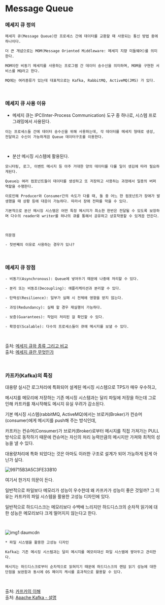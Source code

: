 # Message Queue

### 메세지 큐 정의
```
메세지 큐(Message Queue)란 프로세스 간에 데이터를 교환할 때 사용되는 통신 방법 중에 하나이다. 

더 큰 개념으로는 MOM(Message Oriented Middleware: 메세지 지향 미들웨어)를 의미한다. 

MOM이란 비동기 메세지를 사용하는 프로그램 간 데이터 송수신을 의미하며, MOM을 구현한 서비스를 MQ라고 한다.

MQ에는 여러종류가 있는데 대표적으로는 Kafka, RabbitMQ, ActiveMQ(JMS) 가 있다.
```

<br/>

### 메세지 큐 사용 이유
* 메세지 큐는 IPC(Inter-Process Communication) 도구 중 하나로, 시스템 프로그래밍에서 사용된다.
```
이는 프로세스들 간에 데이터 송수신을 위해 사용하는데, 각 데이터를 메세지 형태로 생성, 전달하고 수신이 가능하게끔 Queue 데이터구조를 이용한다.
```

<br/>

* 분산 메시징 시스템에 활용된다.
```
모니터링, 로그, 이벤트 메시지 등 아주 거대한 양의 데이터를 다룰 일이 생김에 따라 필요하게된다.

Queue는 여러 컴포넌트들이 데이터를 생성하고 또 저장하고 사용하는 과정에서 일종의 버퍼 역할을 수행한다.

이로인해 Producer와 Consumer간의 속도가 다를 때, 둘 중 어느 한 컴포넌트가 장애가 발생했을 때 상황 등에 대응이 가능하다. 따라서 장애 전파를 막을 수 있다.

기본적으로 분산 메시징 시스템은 어떤 특정 메시지가 최소한 한번은 전달될 수 있도록 보장하며 다수의 reader와 writer를 하나의 큐를 통해서 공유하고 상호작용할 수 있게끔 만든다.
```

<br/>

```
의문점

- 첫번째의 이유로 사용하는 경우가 있나?
```

<br/>

### 메세지 큐 장점
```
- 비동기(Asynchronous): Queue에 넣어두기 때문에 나중에 처리할 수 있다.

- 분리 또는 비동조(Decoupling): 애플리케이션과 분리할 수 있다.

- 탄력성(Resilience): 일부가 실패 시 전체에 영향을 받지 않는다.

- 과잉(Redundancy): 실패 할 경우 재실행이 가능하다.

- 보증(Guarantees): 작업이 처리된 걸 확인할 수 있다.

- 확장성(Scalable): 다수의 프로세스들이 큐에 메시지를 보낼 수 있다.
```

<br/>

출처: [메세지 큐와 종류 그리고 비교](https://err0rcode7.github.io/backend/2021/06/19/%EB%A9%94%EC%8B%9C%EC%A7%80-%ED%81%90%EC%99%80-%EC%A2%85%EB%A5%98-%EA%B7%B8%EB%A6%AC%EA%B3%A0-%EB%B9%84%EA%B5%90.html)<br/>
출처: [메세지 큐란 무엇인가](https://velog.io/@kimjaejung96/%EB%A9%94%EC%84%B8%EC%A7%80-%ED%81%90Message-Queue%EB%9E%80-%EB%AC%B4%EC%97%87%EC%9D%B8%EA%B0%80)

<br/>

### 카프카(Kafka)의 특징
대용량 실시간 로그처리에 특화되어 설계된 메시징 시스템으로 TPS가 매우 우수하고,

메시지를 메모리에 저장하는 기존 메시징 시스템과는 달리 파일에 저장을 하는데 그로 인해 카프카를 재시작해도 메시지 유실 우려가 감소된다.

기본 메시징 시스템(rabbitMQ, ActiveMQ)에서는 브로커(Broker)가 컨슈머(consumer)에게 메시지를 push해 주는 방식인데, 

카프카는 컨슈머(Consumer)가 브로커(Broker)로부터 메시지를 직접 가져가는 PULL 방식으로 동작하기 때문에 컨슈머는 자신의 처리 능력만큼의 메시지만 가져와 최적의 성능을 낼 수 있다. 

대용량처리에 특화 되었다는 것은 아마도 이러한 구조로 설계가 되어 가능하게 된게 아닌가 싶다.

![99715B3A5C3FE33B10](https://user-images.githubusercontent.com/92728780/194499684-37a30571-ea19-4281-aa0c-e5e8657a6eb4.png)

여기서 한가지 의문이 든다. 

일반적으로 파일보다 메모리가 성능이 우수한데 왜 카프카가 성능이 좋은 것일까? 그 이유는 카프카의 파일 시스템을 활용한 고성능 디자인에 있다. 

일반적으로 하드디스크는 메모리보다 수백배 느리지만 하드디스크의 순차적 읽기에 대한 성능은 메모리보다 크게 떨어지지 않는다고 한다. 

<br/>

![img1 daumcdn](https://user-images.githubusercontent.com/92728780/194500586-0d7738dd-a4f8-4da2-a4f2-7619128926b9.jpg)
```
* 파일 시스템을 활용한 고성능 디자인

Kafka는 기존 메시징 시스템과는 달리 메시지를 메모리대신 파일 시스템에 쌓아두고 관리한다.

메시지는 하드디스크로부터 순차적으로 읽혀지기 때문에 하드디스크의 랜덤 읽기 성능에 대한 단점을 보완함과 동시에 OS 페이지 캐시를 효과적으로 활용할 수 있다.
```

<br/>

출처: [카프카의 이해](https://team-platform.tistory.com/11)<br/>
출처: [Apache Kafka - 설명](https://creds.tistory.com/178)
